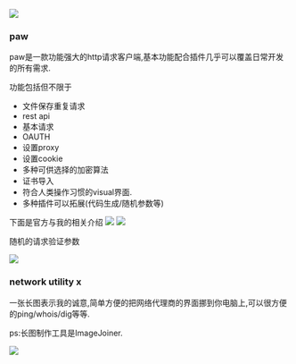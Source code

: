 
![](https://o4dyfn0ef.qnssl.com/image/Screen%20Shot%202016-03-21%20at%2002.54.27.png?imageView2/2/h/600) 

### paw

paw是一款功能强大的http请求客户端,基本功能配合插件几乎可以覆盖日常开发的所有需求. 

功能包括但不限于 

- 文件保存重复请求
- rest api
- 基本请求
- OAUTH
- 设置proxy
- 设置cookie
- 多种可供选择的加密算法
- 证书导入
- 符合人类操作习惯的visual界面.
- 多种插件可以拓展(代码生成/随机参数等)

下面是官方与我的相关介绍
![](https://o4dyfn0ef.qnssl.com/image/Screen%20Shot%202016-03-21%20at%2002.55.29.png?imageView2/2/h/600)
![](https://o4dyfn0ef.qnssl.com/image/Screen%20Shot%202016-03-21%20at%2002.34.48.png?imageView2/2/h/600)

随机的请求验证参数

![](https://o4dyfn0ef.qnssl.com/image/Screen%20Shot%202016-03-21%20at%2002.56.27.png?imageView2/2/h/600)


### network utility x

一张长图表示我的诚意,简单方便的把网络代理商的界面挪到你电脑上,可以很方便的ping/whois/dig等等.

ps:长图制作工具是ImageJoiner.

![](https://o4dyfn0ef.qnssl.com/image/ImageJoiner-2016-03-21%20at%2002.47.12.png?imageView2/2/h/1500)

